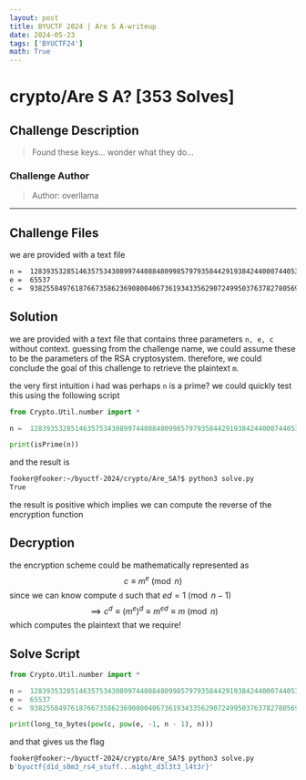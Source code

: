 ```yaml
---
layout: post
title: BYUCTF 2024 | Are S A-writeup
date: 2024-05-23
tags: ['BYUCTF24']
math: True
---
```


# crypto/Are S A? [353 Solves]

## Challenge Description
> Found these keys... wonder what they do...
### Challenge Author
> Author: overllama
---

## Challenge Files
we are provided with a text file 
```txt
n =  128393532851463575343089974408848099857979358442919384244000744053339479654557691794114605827105884545240515605112453686433508264824840575897640756564360373615937755743038201363814617682765101064651503434978938431452409293245855062934837618374997956788830791719002612108253528457601645424542240025303582528541
e =  65537
c =  93825584976187667358623690800406736193433562907249950376378278056949067505651948206582798483662803340120930066298960547657544217987827103350739742039606274017391266985269135268995550801742990600381727708443998391878164259416326775952210229572031793998878110937636005712923166229535455282012242471666332812788
```
## Solution
we are provided with a text file that contains three parameters `n, e, c` without context. guessing from the challenge name, we could assume these to be the parameters of the RSA cryptosystem. therefore, we could conclude the goal of this challenge to retrieve the plaintext `m`.

the very first intuition i had was perhaps `n` is a prime? we could quickly test this using the following script

```py 
from Crypto.Util.number import *

n =  128393532851463575343089974408848099857979358442919384244000744053339479654557691794114605827105884545240515605112453686433508264824840575897640756564360373615937755743038201363814617682765101064651503434978938431452409293245855062934837618374997956788830791719002612108253528457601645424542240025303582528541

print(isPrime(n))
```
and the result is 
```bash
fooker@fooker:~/byuctf-2024/crypto/Are_SA?$ python3 solve.py
True
````
the result is positive which implies we can compute the reverse of the encryption function
## Decryption
the encryption scheme could be mathematically represented as 
$$
c \equiv m^e \pmod{n}
$$
since we can know compute `d` such that $ed = 1 \pmod{n - 1}$
$$
\implies c^d \equiv (m^e)^d \equiv m^{ed} \equiv m \pmod{n} 
$$
which computes the plaintext that we require!

## Solve Script
```py
from Crypto.Util.number import *

n =  128393532851463575343089974408848099857979358442919384244000744053339479654557691794114605827105884545240515605112453686433508264824840575897640756564360373615937755743038201363814617682765101064651503434978938431452409293245855062934837618374997956788830791719002612108253528457601645424542240025303582528541
e =  65537
c =  93825584976187667358623690800406736193433562907249950376378278056949067505651948206582798483662803340120930066298960547657544217987827103350739742039606274017391266985269135268995550801742990600381727708443998391878164259416326775952210229572031793998878110937636005712923166229535455282012242471666332812788

print(long_to_bytes(pow(c, pow(e, -1, n - 1), n)))
```
and that gives us the flag 
```bash
fooker@fooker:~/byuctf-2024/crypto/Are_SA?$ python3 solve.py
b'byuctf{d1d_s0m3_rs4_stuff...m1ght_d3l3t3_l4t3r}'
```
